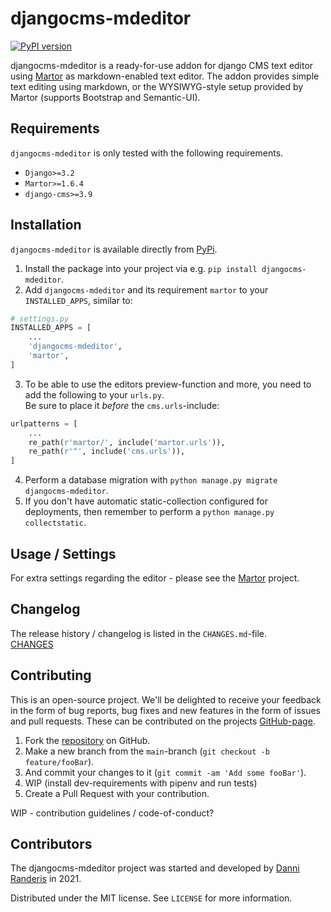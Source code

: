 # djangocms-mdeditor

[![PyPI version](https://badge.fury.io/py/djangocms-mdeditor.svg)](https://badge.fury.io/py/djangocms-mdeditor)

djangocms-mdeditor is a ready-for-use addon for django CMS text editor using [Martor](https://github.com/agusmakmun/django-markdown-editor) as markdown-enabled text editor.
The addon provides simple text editing using markdown, or the WYSIWYG-style setup provided by Martor (supports Bootstrap and Semantic-UI).


## Requirements
`djangocms-mdeditor` is only tested with the following requirements.

- `Django>=3.2`
- `Martor>=1.6.4`
- `django-cms>=3.9`

## Installation
`djangocms-mdeditor` is available directly from [PyPi][pypi].

1. Install the package into your project via e.g. `pip install djangocms-mdeditor`.
2. Add `djangocms-mdeditor` and its requirement `martor` to your `INSTALLED_APPS`, similar to:

```python
# settings.py
INSTALLED_APPS = [
    ...
    'djangocms-mdeditor',
    'martor',
]
```

3. To be able to use the editors preview-function and more, you need to add the following to your `urls.py`.  
Be sure to place it _before_ the `cms.urls`-include:

```python
urlpatterns = [
    ...
    re_path(r'martor/', include('martor.urls')),
    re_path(r'^', include('cms.urls')),
]
```

4. Perform a database migration with `python manage.py migrate djangocms-mdeditor`.
5. If you don't have automatic static-collection configured for deployments, then remember to perform a `python manage.py collectstatic`.


## Usage / Settings
For extra settings regarding the editor - please see the [Martor](https://github.com/agusmakmun/django-markdown-editor) project.


## Changelog
The release history / changelog is listed in the `CHANGES.md`-file.  
[CHANGES]


## Contributing
This is an open-source project. We'll be delighted to receive your feedback in the form of bug reports, bug fixes and new features in the form of issues and pull requests. These can be contributed on the projects [GitHub-page][github].

1. Fork the [repository][github] on GitHub.
2. Make a new branch from the `main`-branch (`git checkout -b feature/fooBar`).
3. And commit your changes to it (`git commit -am 'Add some fooBar'`).
4. WIP (install dev-requirements with pipenv and run tests)
5. Create a Pull Request with your contribution.

WIP - contribution guidelines / code-of-conduct?


## Contributors
The djangocms-mdeditor project was started and developed by [Danni Randeris][github-danni] in 2021.

Distributed under the MIT license. See ``LICENSE`` for more information.




[github]: https://github.com/danniranderis/djangocms-mdeditor
[pypi]: https://pypi.org/project/djangocms-mdeditor/
[github-danni]: https://github.com/danniranderis
[CHANGES]: https://github.com/danniranderis/djangocms-mdeditor/blob/main/CHANGES.md
